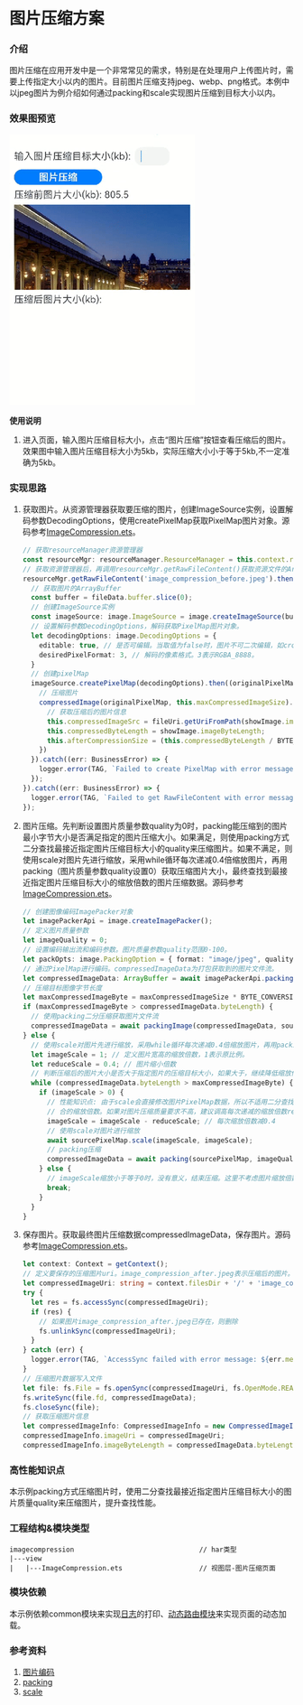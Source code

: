 # 图片压缩方案

### 介绍

图片压缩在应用开发中是一个非常常见的需求，特别是在处理用户上传图片时，需要上传指定大小以内的图片。目前图片压缩支持jpeg、webp、png格式。本例中以jpeg图片为例介绍如何通过packing和scale实现图片压缩到目标大小以内。

### 效果图预览

![](../../product/entry/src/main/resources/base/media/image_compression.gif) 

**使用说明**

1. 进入页面，输入图片压缩目标大小，点击“图片压缩”按钮查看压缩后的图片。效果图中输入图片压缩目标大小为5kb，实际压缩大小小于等于5kb,不一定准确为5kb。

### 实现思路
1. 获取图片。从资源管理器获取要压缩的图片，创建ImageSource实例，设置解码参数DecodingOptions，使用createPixelMap获取PixelMap图片对象。源码参考[ImageCompression.ets](./src/main/ets/view/ImageCompression.ets)。

   ```typescript
   // 获取resourceManager资源管理器
   const resourceMgr: resourceManager.ResourceManager = this.context.resourceManager;
   // 获取资源管理器后，再调用resourceMgr.getRawFileContent()获取资源文件的ArrayBuffer。
   resourceMgr.getRawFileContent('image_compression_before.jpeg').then((fileData: Uint8Array) => {
     // 获取图片的ArrayBuffer
     const buffer = fileData.buffer.slice(0);
     // 创建ImageSource实例
     const imageSource: image.ImageSource = image.createImageSource(buffer);
     // 设置解码参数DecodingOptions，解码获取PixelMap图片对象。
     let decodingOptions: image.DecodingOptions = {
       editable: true, // 是否可编辑。当取值为false时，图片不可二次编辑，如crop等操作将失败。
       desiredPixelFormat: 3, // 解码的像素格式。3表示RGBA_8888。
     }
     // 创建pixelMap
     imageSource.createPixelMap(decodingOptions).then((originalPixelMap: image.PixelMap) => {
       // 压缩图片
       compressedImage(originalPixelMap, this.maxCompressedImageSize).then((showImage: CompressedImageInfo) => {
         // 获取压缩后的图片信息
         this.compressedImageSrc = fileUri.getUriFromPath(showImage.imageUri);
         this.compressedByteLength = showImage.imageByteLength;
         this.afterCompressionSize = (this.compressedByteLength / BYTE_CONVERSION).toFixed(1);
       })
     }).catch((err: BusinessError) => {
       logger.error(TAG, `Failed to create PixelMap with error message: ${err.message}, error code: ${err.code}`);
     });
   }).catch((err: BusinessError) => {
     logger.error(TAG, `Failed to get RawFileContent with error message: ${err.message}, error code: ${err.code}`);
   });
   ```
2. 图片压缩。先判断设置图片质量参数quality为0时，packing能压缩到的图片最小字节大小是否满足指定的图片压缩大小。如果满足，则使用packing方式二分查找最接近指定图片压缩目标大小的quality来压缩图片。如果不满足，则使用scale对图片先进行缩放，采用while循环每次递减0.4倍缩放图片，再用packing（图片质量参数quality设置0）获取压缩图片大小，最终查找到最接近指定图片压缩目标大小的缩放倍数的图片压缩数据。源码参考[ImageCompression.ets](./src/main/ets/view/ImageCompression.ets)。

   ```typescript
   // 创建图像编码ImagePacker对象
   let imagePackerApi = image.createImagePacker();
   // 定义图片质量参数
   let imageQuality = 0;
   // 设置编码输出流和编码参数。图片质量参数quality范围0-100。
   let packOpts: image.PackingOption = { format: "image/jpeg", quality: imageQuality };
   // 通过PixelMap进行编码。compressedImageData为打包获取到的图片文件流。
   let compressedImageData: ArrayBuffer = await imagePackerApi.packing(sourcePixelMap, packOpts);
   // 压缩目标图像字节长度
   let maxCompressedImageByte = maxCompressedImageSize * BYTE_CONVERSION;
   if (maxCompressedImageByte > compressedImageData.byteLength) {
     // 使用packing二分压缩获取图片文件流
     compressedImageData = await packingImage(compressedImageData, sourcePixelMap, imageQuality, maxCompressedImageByte);
   } else {
     // 使用scale对图片先进行缩放，采用while循环每次递减0.4倍缩放图片，再用packing（图片质量参数quality设置0）获取压缩图片大小，最终查找到最接近指定图片压缩目标大小的缩放倍数的图片压缩数据。
     let imageScale = 1; // 定义图片宽高的缩放倍数，1表示原比例。
     let reduceScale = 0.4; // 图片缩小倍数
     // 判断压缩后的图片大小是否大于指定图片的压缩目标大小，如果大于，继续降低缩放倍数压缩。
     while (compressedImageData.byteLength > maxCompressedImageByte) {
       if (imageScale > 0) {
         // 性能知识点: 由于scale会直接修改图片PixelMap数据，所以不适用二分查找scale缩放倍数。这里采用循环递减0.4倍缩放图片，来查找确定最适
         // 合的缩放倍数。如果对图片压缩质量要求不高，建议调高每次递减的缩放倍数reduceScale，减少循环，提升scale压缩性能。
         imageScale = imageScale - reduceScale; // 每次缩放倍数减0.4
         // 使用scale对图片进行缩放
         await sourcePixelMap.scale(imageScale, imageScale);
         // packing压缩
         compressedImageData = await packing(sourcePixelMap, imageQuality);
       } else {
         // imageScale缩放小于等于0时，没有意义，结束压缩。这里不考虑图片缩放倍数小于reduceScale的情况。
         break;
       }
     }
   }
   ```
3. 保存图片。获取最终图片压缩数据compressedImageData，保存图片。源码参考[ImageCompression.ets](./src/main/ets/view/ImageCompression.ets)。

   ```typescript
   let context: Context = getContext();
   // 定义要保存的压缩图片uri。image_compression_after.jpeg表示压缩后的图片。
   let compressedImageUri: string = context.filesDir + '/' + 'image_compression_after.jpeg';
   try {
     let res = fs.accessSync(compressedImageUri);
     if (res) {
       // 如果图片image_compression_after.jpeg已存在，则删除
       fs.unlinkSync(compressedImageUri);
     }
   } catch (err) {
     logger.error(TAG, `AccessSync failed with error message: ${err.message}, error code: ${err.code}`);
   }
   // 压缩图片数据写入文件
   let file: fs.File = fs.openSync(compressedImageUri, fs.OpenMode.READ_WRITE | fs.OpenMode.CREATE);
   fs.writeSync(file.fd, compressedImageData);
   fs.closeSync(file);
   // 获取压缩图片信息
   let compressedImageInfo: CompressedImageInfo = new CompressedImageInfo();
   compressedImageInfo.imageUri = compressedImageUri;
   compressedImageInfo.imageByteLength = compressedImageData.byteLength;
   ```
### 高性能知识点

本示例packing方式压缩图片时，使用二分查找最接近指定图片压缩目标大小的图片质量quality来压缩图片，提升查找性能。

### 工程结构&模块类型

   ```
   imagecompression                               // har类型
   |---view
   |   |---ImageCompression.ets                   // 视图层-图片压缩页面
   ```

### 模块依赖

本示例依赖common模块来实现[日志](../../common/utils/src/main/ets/log/Logger.ets)的打印、[动态路由模块](../../feature/routermodule/src/main/ets/router/DynamicsRouter.ets)来实现页面的动态加载。

### 参考资料

1. [图片编码](https://developer.huawei.com/consumer/cn/doc/harmonyos-guides-V1/image-encoding-0000001630145941-V1)
2. [packing](https://developer.huawei.com/consumer/cn/doc/harmonyos-references-V1/js-apis-image-0000001630146161-V1#ZH-CN_TOPIC_0000001666548128__packing)
3. [scale](https://developer.huawei.com/consumer/cn/doc/harmonyos-references-V1/js-apis-image-0000001630146161-V1#ZH-CN_TOPIC_0000001666548128__scale9-1)